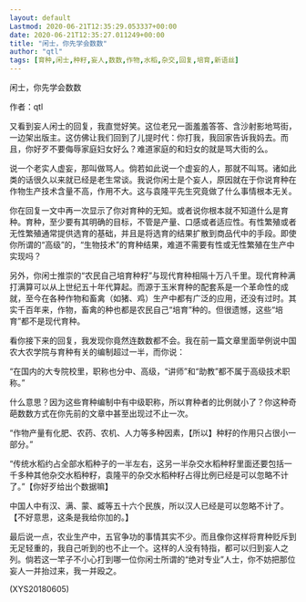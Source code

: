 ```yaml
---
layout: default
Lastmod: 2020-06-21T12:35:29.053337+00:00
date: 2020-06-21T12:35:27.011249+00:00
title: "闲士，你先学会数数"
author: "qtl"
tags: [育种,闲士,种籽,妄人,数数,作物,水稻,杂交,回复,培育,新语丝]
---
```


闲士，你先学会数数

作者：qtl

又看到妄人闲士的回复，我直觉好笑。这位老兄一面羞羞答答、含沙射影地骂街，一边架出版主。这仿佛让我们回到了儿提时代：你打我，我回家告诉我妈去。而且，你好歹不要侮辱家庭妇女好么？难道家庭的和妇女的就是骂大街的么。

说一个老实人虚妄，那叫做骂人。倘若如此说一个虚妄的人，那就不叫骂。诸如此类的话很久以来就已经是老生常谈。我说你闲士是个妄人，原因就在于你说育种在作物生产技术含量不高，作用不大。这与袁隆平先生究竟做了什么事情根本无关。

你在回复一文中再一次显示了你对育种的无知。或者说你根本就不知道什么是育种。育种，至少要有其明确的目标，不管是产量、口感或者适应性。有性繁殖或者无性繁殖通常提供选育的基础，并且是将选育的结果扩散到商品代中的手段。即使你所谓的“高级”的，“生物技术”的育种结果，难道不需要有性或无性繁殖在生产中实现吗？

另外，你闲士推崇的“农民自己培育种籽”与现代育种相隔十万八千里。现代育种满打满算可以从上世纪五十年代算起。而源于玉米育种的配套系是一个革命性的成就，至今在各种作物和畜禽（如猪、鸡）生产中都有广泛的应用，还没有过时。其实千百年来，作物，畜禽的种也都是农民自己“培育”种的。但很遗憾，这些“培育”都不是现代育种。

看你接下来的回复，我发现你竟然连数数都不会。我在前一篇文章里面举例说中国农大农学院与育种有关的编制超过一半，而你说：

“在国内的大专院校里，职称也分中、高级，“讲师”和“助教”都不属于高级技术职称。”

什么意思？因为这些育种编制中有中级职称，所以育种者的比例就小了？你这种奇葩数数方式在你先前的文章中甚至出现过不止一次。

“作物产量有化肥、农药、农机、人力等多种因素，【所以】种籽的作用只占很小一部分。”

“传统水稻约占全部水稻种子的一半左右，这另一半杂交水稻种籽里面还要包括一千多种其他杂交水稻种籽，袁隆平的杂交水稻种籽占得比例已经是可以忽略不计了。”【你好歹给出个数据嘛】

中国人中有汉、满、蒙、臧等五十六个民族，所以汉人已经是可以忽略不计了。【不好意思，这条是我给你加的。】

最后说一点，农业生产中，五官争功的事情其实不少。而且像你这样将育种贬斥到无足轻重的，我自己听到的也不止一个。这样的人没有特指，都可以归到妄人之列。倘若这一竿子不小心打到哪一位你闲士所谓的“绝对专业”人士，你不妨把那位妄人一并抬过来，我一并殴之。

(XYS20180605)

